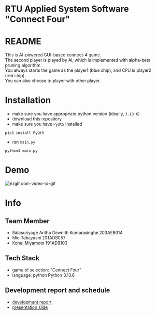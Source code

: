 # RTU Applied System Software "Connect Four"

# README
This is AI-powered GUI-based connect-4 game.<br>
The second player is played by AI, which is implemented with alpha-beta pruning algorithm.<br>
You always starts the game as the player1 (blue chip), and CPU is player2 (red chip).<br>
You can also choose to player with other player.

# Installation
- make sure you have appropriate python version (ideally, `3.10.6`)
- download this repository
- make sure you have `PyQt5` installed
```
pip3 install PyQt5
```

- run `main.py`
```
python3 main.py
```
# Demo
![ezgif com-video-to-gif](https://github.com/koheitech/rtu_ass_connect-four/assets/91676145/4e75a5a4-4314-4495-90b4-4581ee6fd537)

# Info
## Team Member
- Balasuriyage Aritha Dewnith Kumarasinghe 203AEB014
- Mio Tabayashi 201ADB057
- Kohei Miyamoto 191ADB103

## Tech Stack
- game of selection: "Connect Four"
- language: python Python 3.10.6

## Development report and schedule
- [development report](https://docs.google.com/document/d/1xprl8EfH10pOWCRVt4Mu5pmD7XEUdM5003rXjD1ZCd8/edit?usp=sharing)
- [presentation slide](https://www.canva.com/design/DAFkX1YTtW0/IfvCh7keT6Y4ddRjp-ZtnQ/edit?utm_content=DAFkX1YTtW0&utm_campaign=designshare&utm_medium=link2&utm_source=sharebutton)

